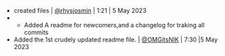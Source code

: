 - created files | [@rhysjosmin](https://github.com/Rhysjosmin) | 1:21 | 5 May 2023
-  - Added A readme for newcomers,and a changelog for traking all commits
- Added the 1st crudely updated readme file. | [@OMGitsNIK](https://github.com/OMGitsNIK) | 7:30 |5 May 2023
